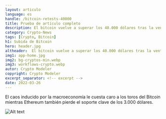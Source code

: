 ```yaml
---
layout: articulo
language: es
handle: /bitcoin-retests-40000
title: Prueba de artículo completo
description: El bitcoin vuelve a superar los 40.000 dólares tras la venta de acciones y la caída del balance de la Fed
category: Crypto-News
tags: [Crypto, Bitcoin]
h1: Subida de Bitcoin
hero: header.jpg
altheader:  El bitcoin vuelve a superar los 40.000 dólares tras la venta de acciones y la caída del balance de la Fed
img1: app-home.jpg
img2: bg-cryptos-min.webp
img3: workflows-crypto.webp
autor: Crypto Modeler
copyright: Crypto Modeler
excerpt_separator: <!-- excerpt -->
date: 2022-03-26
---
```

El caos inducido por la macroeconomía le cuesta caro a los toros del Bitcoin mientras Ethereum también pierde el soporte clave de los 3.000 dólares.

<!-- excerpt -->

![Alt text](https://images.cointelegraph.com/images/960_aHR0cHM6Ly9zMy5jb2ludGVsZWdyYXBoLmNvbS91cGxvYWRzLzIwMjItMDQvYTAzZTUzNDQtOGQxOC00NGEwLTgzZWYtZjRmZDg0MzUyYmM4LmpwZw==.jpg "El bitcoin vuelve a superar los 40.000 dólares tras la venta de acciones y la caída del balance de la Fed")
